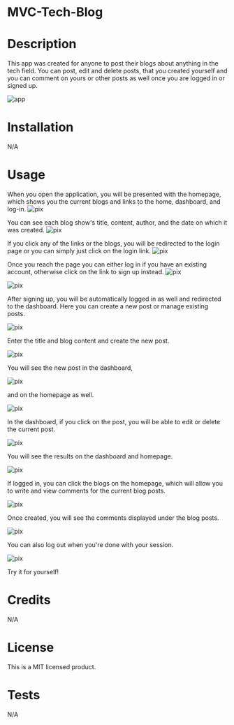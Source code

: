 # MVC-Tech-Blog

# Description

This app was created for anyone to post their blogs about anything in the tech field. You can post, edit and delete posts, that you created yourself and you can comment on yours or other posts as well once you are logged in or signed up.

![app](https://mvc-tech-app-5c80a2d57368.herokuapp.com)

# Installation

N/A

# Usage

When you open the application, you will be presented with the homepage, which shows you the current blogs and links to the home, dashboard, and log-in.
![pix](https://github.com/Samm1911/MVC-Tech-Blog/blob/main/Pix/1.png?raw=true)

You can see each blog show's title, content, author, and the date on which it was created.
![pix](https://github.com/Samm1911/MVC-Tech-Blog/blob/main/Pix/2.png?raw=true)

If you click any of the links or the blogs, you will be redirected to the login page or you can simply just click on the login link.
![pix](https://github.com/Samm1911/MVC-Tech-Blog/blob/main/Pix/3.png?raw=true)

Once you reach the page you can either log in if you have an existing account, otherwise click on the link to sign up instead.
![pix](https://github.com/Samm1911/MVC-Tech-Blog/blob/main/Pix/4.png?raw=true)

![pix](https://github.com/Samm1911/MVC-Tech-Blog/blob/main/Pix/5.png?raw=true)

After signing up, you will be automatically logged in as well and redirected to the dashboard. Here you can create a new post or manage existing posts.

![pix](https://github.com/Samm1911/MVC-Tech-Blog/blob/main/Pix/6.png?raw=true)

Enter the title and blog content and create the new post.

![pix](https://github.com/Samm1911/MVC-Tech-Blog/blob/main/Pix/7.png?raw=true)

You will see the new post in the dashboard,

![pix](https://github.com/Samm1911/MVC-Tech-Blog/blob/main/Pix/8.png?raw=true)

and on the homepage as well.

![pix](https://github.com/Samm1911/MVC-Tech-Blog/blob/main/Pix/9.png?raw=true)

In the dashboard, if you click on the post, you will be able to edit or delete the current post.

![pix](https://github.com/Samm1911/MVC-Tech-Blog/blob/main/Pix/10.png?raw=true)

You will see the results on the dashboard and homepage.

![pix](https://github.com/Samm1911/MVC-Tech-Blog/blob/main/Pix/11.png?raw=true)

If logged in, you can click the blogs on the homepage, which will allow you to write and view comments for the current blog posts.

![pix](https://github.com/Samm1911/MVC-Tech-Blog/blob/main/Pix/12.png?raw=true)

Once created, you will see the comments displayed under the blog posts.

![pix](https://github.com/Samm1911/MVC-Tech-Blog/blob/main/Pix/13.png?raw=true)

You can also log out when you're done with your session.

![pix](https://github.com/Samm1911/MVC-Tech-Blog/blob/main/Pix/14.png?raw=true)

Try it for yourself!

# Credits

N/A

# License

This is a MIT licensed product.

# Tests

N/A
